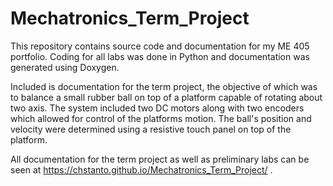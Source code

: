 # Mechatronics_Term_Project
This repository contains source code and documentation for my ME 405 portfolio. Coding for all labs was done in Python and documentation was generated using Doxygen.

Included is documentation for the term project, the objective of which was to
balance a small rubber ball on top of a platform capable of rotating about two axis. The system included two DC motors along with two encoders which allowed for control of the platforms motion. The ball's position and velocity were determined using a resistive touch panel on top of the platform.

All documentation for the term project as well as preliminary labs can be seen at https://chstanto.github.io/Mechatronics_Term_Project/ .